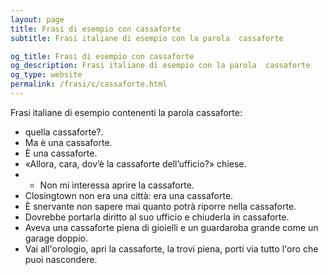 ```yaml
---
layout: page
title: Frasi di esempio con cassaforte 
subtitle: Frasi italiane di esempio con la parola  cassaforte

og_title: Frasi di esempio con cassaforte 
og_description: Frasi italiane di esempio con la parola  cassaforte
og_type: website
permalink: /frasi/c/cassaforte.html
---
```


Frasi italiane di esempio contenenti la parola cassaforte:


- quella cassaforte?.
- Ma è una cassaforte.
- È una cassaforte.
- «Allora, cara, dov’è la cassaforte dell’ufficio?» chiese.
- - Non mi interessa aprire la cassaforte.
- Closingtown non era una città: era una cassaforte.
- È snervante non sapere mai quanto potrà riporre nella cassaforte.
- Dovrebbe portarla diritto al suo ufficio e chiuderla in cassaforte.
- Aveva una cassaforte piena di gioielli e un guardaroba grande come un garage doppio.
- Vai all'orologio, apri la cassaforte, la trovi piena, porti via tutto l'oro che puoi nascondere.
